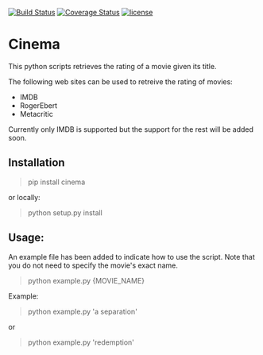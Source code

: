 [![Build Status](https://travis-ci.org/meysammahfouzi/cinema.svg?branch=master)](https://travis-ci.org/meysammahfouzi/cinema)
[![Coverage Status](https://coveralls.io/repos/github/meysammahfouzi/cinema/badge.svg?branch=develop)](https://coveralls.io/github/meysammahfouzi/cinema?branch=develop)
[![license](https://img.shields.io/github/license/mashape/apistatus.svg)]()
# Cinema
This python scripts retrieves the rating of a movie given its title.

The following web sites can be used to retreive the rating of movies:

- IMDB 
- RogerEbert 
- Metacritic

Currently only IMDB is supported but the support for the rest will be added soon.

## Installation
> pip install cinema  

or locally:

> python setup.py install

## Usage:
An example file has been added to indicate how to use the script. Note that you do not need to specify the movie's exact name.

> python example.py {MOVIE_NAME}  

Example:

> python example.py 'a separation'  

or  

> python example.py 'redemption'
